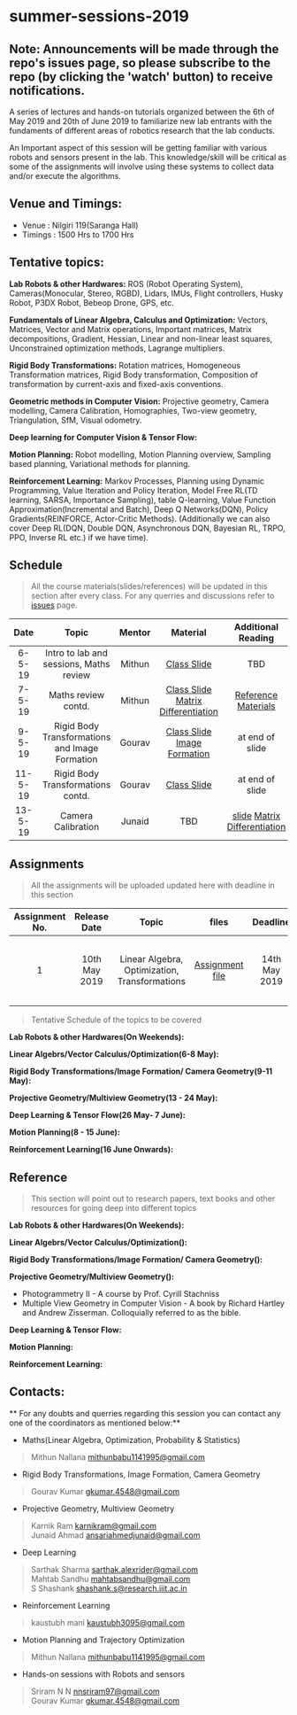 # summer-sessions-2019

## Note: Announcements will be made through the repo's issues page, so please subscribe to the repo (by clicking the 'watch' button) to receive notifications.

A series of lectures and hands-on tutorials organized between the 6th of May 2019 and 20th of June 2019 to familiarize new lab entrants with the fundaments of different areas of robotics research that the lab conducts.

An Important aspect of this session will be getting familiar with various robots and sensors present in the lab. This knowledge/skill will be critical as some of the assignments will involve using these systems to collect data and/or execute the algorithms.

## Venue and Timings:
* Venue : Nilgiri 119(Saranga Hall)
* Timings : 1500 Hrs to 1700 Hrs 


## Tentative topics:

**Lab Robots & other Hardwares:** ROS (Robot Operating System), Cameras(Monocular, Stereo, RGBD), Lidars, IMUs, Flight controllers, Husky Robot, P3DX Robot, Bebeop Drone, GPS, etc.

**Fundamentals of Linear Algebra, Calculus and Optimization:** Vectors, Matrices, Vector and Matrix operations, Important matrices, Matrix decompositions, Gradient, Hessian, Linear and non-linear least squares, Unconstrained optimization methods, Lagrange multipliers.

**Rigid Body Transformations:** Rotation matrices, Homogeneous Transformation matrices, Rigid Body transformation, Composition of transformation by current-axis and fixed-axis conventions.

**Geometric methods in Computer Vision:** Projective geometry, Camera modelling, Camera Calibration, Homographies, Two-view geometry, Triangulation, SfM, Visual odometry.


**Deep learning for Computer Vision & Tensor Flow:**

**Motion Planning:** Robot modelling, Motion Planning overview, Sampling based planning, Variational methods for planning.

**Reinforcement Learning:** Markov Processes, Planning using Dynamic Programming, Value Iteration and Policy Iteration, Model Free RL(TD learning, SARSA, Importance Sampling), table Q-learning,  Value Function Approximation(Incremental and Batch), Deep Q Networks(DQN), Policy Gradients(REINFORCE, Actor-Critic Methods). (Additionally we can also cover Deep RL(DQN, Double DQN, Asynchronous DQN, Bayesian RL, TRPO, PPO, Inverse RL etc.)  if we have time).




## Schedule
>All the course materials(slides/references) will be updated in this section after every class.
>For any querries and discussions refer to [issues](https://github.com/iiith-rrc/summer-sessions-2019/issues) page.

|  Date  |       Topic       |  Mentor     |        Material       |     Additional Reading     |
|:------:|:-----------------:|:-----------:|:---------------------:|:--------------------------:|
|6-5-19  | Intro to lab and sessions, Maths review| Mithun | [Class Slide](https://drive.google.com/file/d/1T3O_9q3hSKVw88LsjtCXCmZFFpd-cs8Z/view)| TBD                        |
|7-5-19  | Maths review contd.| Mithun    |          [Class Slide](https://drive.google.com/file/d/1QfuChvRevKoIc9g_OQqpIUxI-9TPlcx_/view)  [Matrix Differentiation](https://atmos.washington.edu/~dennis/MatrixCalculus.pdf)   | [Reference Materials](https://github.com/iiith-rrc/summer-sessions-2019/issues/2)                       |
|9-5-19  | Rigid Body Transformations and Image Formation| Gourav    |         [Class Slide Image Formation](https://drive.google.com/open?id=1Rn7wZ-S5Dr-DfSaL6Vze6a1aAN9idWqd)     | at end of slide                        |
|11-5-19  | Rigid Body Transformations contd.| Gourav     |          [Class Slide](https://drive.google.com/open?id=1iIF4Qt043ALe-Wo7pWnKMGqminWrqdjg)     | at end of slide                        |
|13-5-19  | Camera Calibration| Junaid     |          TBD     | [slide](https://drive.google.com/file/d/0B09edifas--WT2dvbF9xVkpZRXRQT010dGlCMm5iLWl1blpZ/view) [Matrix Differentiation](https://atmos.washington.edu/~dennis/MatrixCalculus.pdf)                       |


## Assignments
>All the assignments will be uploaded updated here with deadline in this section

| Assignment No. | Release Date |       Topic      |       files        | Deadline| Extra Info |
|:--------------:|:------------:|:----------------:|:------------------:|:-------:|:-------:|
| 1              | 10th May 2019          | Linear Algebra, Optimization, Transformations              | [Assignment file](https://drive.google.com/file/d/1Vu6af6LKr7D_N-EFToYC0MuNv9F8MXC-/view)                | 14th May 2019     |mail to [Mithun](mithunbabu1141995@gmail.com) with your name and ID|

>Tentative Schedule of the topics to be covered

**Lab Robots & other Hardwares(On Weekends):**

**Linear Algebrs/Vector Calculus/Optimization(6-8 May):**

**Rigid Body Transformations/Image Formation/ Camera Geometry(9-11 May):**

**Projective Geometry/Multiview Geometry(13 - 24 May):**

**Deep Learning & Tensor Flow(26 May- 7 June):**

**Motion Planning(8 - 15 June):**

**Reinforcement Learning(16 June Onwards):**


## Reference
>This section will point out to research papers, text books and other resources for going deep into different topics

**Lab Robots & other Hardwares(On Weekends):**

**Linear Algebrs/Vector Calculus/Optimization():**

**Rigid Body Transformations/Image Formation/ Camera Geometry():**

**Projective Geometry/Multiview Geometry():**


* Photogrammetry II - A course by Prof. Cyrill Stachniss
* Multiple View Geometry in Computer Vision - A book by Richard Hartley and Andrew Zisserman. Colloquially referred to as the bible.

**Deep Learning & Tensor Flow:**

**Motion Planning:**

**Reinforcement Learning:**


## Contacts:
** For any doubts and querries regarding this session you can contact any one of the coordinators as mentioned below:**
* Maths(Linear Algebra, Optimization, Probability & Statistics)
>Mithun Nallana <mithunbabu1141995@gmail.com><br />
* Rigid Body Transformations, Image Formation, Camera Geometry
>Gourav Kumar <gkumar.4548@gmail.com><br />
* Projective Geometry, Multiview Geometry
>Karnik Ram <karnikram@gmail.com><br />
>Junaid Ahmad <ansariahmedjunaid@gmail.com><br />
* Deep Learning
>Sarthak Sharma <sarthak.alexrider@gmail.com><br />
>Mahtab Sandhu <mahtabsandhu@gmail.com><br />
>S Shashank <shashank.s@research.iiit.ac.in><br />
* Reinforcement Learning
>kaustubh mani <kaustubh3095@gmail.com><br />
* Motion Planning and Trajectory Optimization
>Mithun Nallana <mithunbabu1141995@gmail.com><br />
* Hands-on sessions with Robots and sensors
>Sriram N N <nnsriram97@gmail.com><br />
>Gourav Kumar <gkumar.4548@gmail.com><br />
